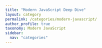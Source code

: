 ```yaml
---
title: "Modern JavaScript Deep Dive"
layout: category
permalink: /categories/modern-javascript/
author_profile: true
taxonomy: Modern JavaScript
sidebar:
  nav: "categories"
---
```

